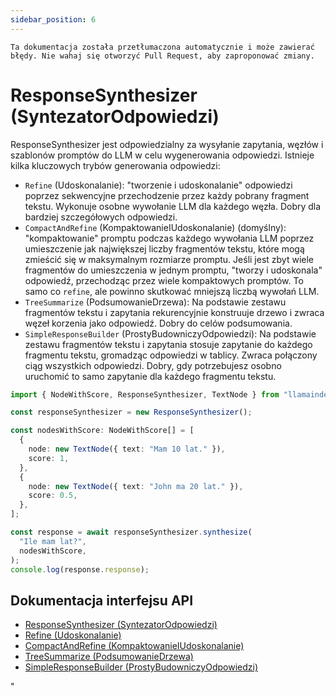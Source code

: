 ```yaml
---
sidebar_position: 6
---
```


`Ta dokumentacja została przetłumaczona automatycznie i może zawierać błędy. Nie wahaj się otworzyć Pull Request, aby zaproponować zmiany.`

# ResponseSynthesizer (SyntezatorOdpowiedzi)

ResponseSynthesizer jest odpowiedzialny za wysyłanie zapytania, węzłów i szablonów promptów do LLM w celu wygenerowania odpowiedzi. Istnieje kilka kluczowych trybów generowania odpowiedzi:

- `Refine` (Udoskonalanie): "tworzenie i udoskonalanie" odpowiedzi poprzez sekwencyjne przechodzenie przez każdy pobrany fragment tekstu. Wykonuje osobne wywołanie LLM dla każdego węzła. Dobry dla bardziej szczegółowych odpowiedzi.
- `CompactAndRefine` (KompaktowanieIUdoskonalanie) (domyślny): "kompaktowanie" promptu podczas każdego wywołania LLM poprzez umieszczenie jak największej liczby fragmentów tekstu, które mogą zmieścić się w maksymalnym rozmiarze promptu. Jeśli jest zbyt wiele fragmentów do umieszczenia w jednym promptu, "tworzy i udoskonala" odpowiedź, przechodząc przez wiele kompaktowych promptów. To samo co `refine`, ale powinno skutkować mniejszą liczbą wywołań LLM.
- `TreeSummarize` (PodsumowanieDrzewa): Na podstawie zestawu fragmentów tekstu i zapytania rekurencyjnie konstruuje drzewo i zwraca węzeł korzenia jako odpowiedź. Dobry do celów podsumowania.
- `SimpleResponseBuilder` (ProstyBudowniczyOdpowiedzi): Na podstawie zestawu fragmentów tekstu i zapytania stosuje zapytanie do każdego fragmentu tekstu, gromadząc odpowiedzi w tablicy. Zwraca połączony ciąg wszystkich odpowiedzi. Dobry, gdy potrzebujesz osobno uruchomić to samo zapytanie dla każdego fragmentu tekstu.

```typescript
import { NodeWithScore, ResponseSynthesizer, TextNode } from "llamaindex";

const responseSynthesizer = new ResponseSynthesizer();

const nodesWithScore: NodeWithScore[] = [
  {
    node: new TextNode({ text: "Mam 10 lat." }),
    score: 1,
  },
  {
    node: new TextNode({ text: "John ma 20 lat." }),
    score: 0.5,
  },
];

const response = await responseSynthesizer.synthesize(
  "Ile mam lat?",
  nodesWithScore,
);
console.log(response.response);
```

## Dokumentacja interfejsu API

- [ResponseSynthesizer (SyntezatorOdpowiedzi)](../../api/classes/ResponseSynthesizer.md)
- [Refine (Udoskonalanie)](../../api/classes/Refine.md)
- [CompactAndRefine (KompaktowanieIUdoskonalanie)](../../api/classes/CompactAndRefine.md)
- [TreeSummarize (PodsumowanieDrzewa)](../../api/classes/TreeSummarize.md)
- [SimpleResponseBuilder (ProstyBudowniczyOdpowiedzi)](../../api/classes/SimpleResponseBuilder.md)

"
